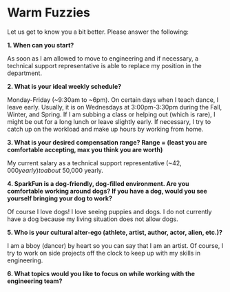 Warm Fuzzies
=============

Let us get to know you a bit better. Please answer the following:

**1. When can you start?**

As soon as I am allowed to move to engineering and if necessary, a technical support representative is able to replace my position in the department. 

**2. What is your ideal weekly schedule?**

Monday-Friday (~9:30am to ~6pm). On certain days when I teach dance, I leave early. Usually, it is on Wednesdays at 3:00pm-3:30pm during the Fall, Winter, and Spring. If I am subbing a class or helping out (which is rare), I might be out for a long lunch or leave slightly early. If necessary, I try to catch up on the workload and make up hours by working from home.

**3. What is your desired compensation range? Range = (least you are comfortable accepting, max you think you are worth)**

My current salary as a technical support representative (~$42,000 yearly) to about ~$50,000 yearly.

**4. SparkFun is a dog-friendly, dog-filled environment. Are you comfortable working around dogs? If you have a dog, would you see yourself bringing your dog to work?**

Of course I love dogs! I love seeing puppies and dogs. I do not currently have a dog because my living situation does not allow dogs. 

**5. Who is your cultural alter-ego (athlete, artist, author, actor, alien, etc.)?**

I am a bboy (dancer) by heart so you can say that I am an artist. Of course, I try to work on side projects off the clock to keep up with my skills in engineering.

**6. What topics would you like to focus on while working with the engineering team?**
